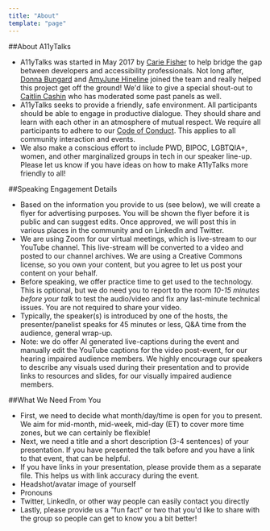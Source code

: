 ```yaml
---
title: "About"
template: "page"
---
```


##About A11yTalks
- A11yTalks was started in May 2017 by <a target="_blank" href="https://twitter.com/cariefisher">Carie Fisher</a> to help bridge the gap between developers and accessibility professionals. Not long after, <a target="_blank" href="https://twitter.com/dbungard">Donna Bungard</a> and <a target="_blank" href="https://twitter.com/volkswagenchick">AmyJune Hineline</a> joined the team and really helped this project get off the ground! We'd like to give a special shout-out to <a target="_blank" href="https://twitter.com/caitlinthefirst">Caitlin Cashin</a> who has moderated some past panels as well.
- A11yTalks seeks to provide a friendly, safe environment. All participants should be able to engage in productive dialogue. They should share and learn with each other in an atmosphere of mutual respect. We require all participants to adhere to our <a href="/pages/conduct">Code of Conduct</a>. This applies to all community interaction and events.
- We also make a conscious effort to include PWD, BIPOC, LGBTQIA+, women, and other marginalized groups in tech in our speaker line-up. Please let us know if you have ideas on how to make A11yTalks more friendly to all!

##Speaking Engagement Details
- Based on the information you provide to us (see below), we will create a flyer for advertising purposes. You will be shown the flyer before it is public and can suggest edits. Once approved, we will post this in various places in the community and on LinkedIn and Twitter.
- We are using Zoom for our virtual meetings, which is live-stream to our YouTube channel. This live-stream will be converted to a video and posted to our channel archives. We are using a Creative Commons license, so you own your content, but you agree to let us post your content on your behalf.
- Before speaking, we offer practice time to get used to the technology. This is optional, but we do need you to report to the room *10-15 minutes before your talk* to test the audio/video and fix any last-minute technical issues. You are not required to share your video.
- Typically, the speaker(s) is introduced by one of the hosts, the presenter/panelist speaks for 45 minutes or less, Q&A time from the audience, general wrap-up.
- Note: we do offer AI generated live-captions during the event and manually edit the YouTube captions for the video post-event, for our hearing impaired audience members. We highly encourage our speakers to describe any visuals used during their presentation and to provide links to resources and slides, for our visually impaired audience members.
 
##What We Need From You
- First, we need to decide what month/day/time is open for you to present. We aim for mid-month, mid-week, mid-day (ET) to cover more time zones, but we can certainly be flexible!
- Next, we need a title and a short description (3-4 sentences) of your presentation. If you have presented the talk before and you have a link to that event, that can be helpful.
- If you have links in your presentation, please provide them as a separate file. This helps us with link accuracy during the event.
- Headshot/avatar image of yourself
- Pronouns
- Twitter, LinkedIn, or other way people can easily contact you directly
- Lastly, please provide us a "fun fact" or two that you'd like to share with the group so people can get to know you a bit better!
